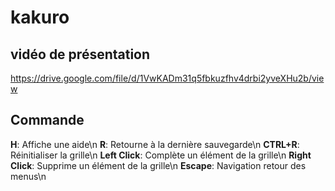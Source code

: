 # kakuro

## vidéo de présentation

https://drive.google.com/file/d/1VwKADm31q5fbkuzfhv4drbi2yveXHu2b/view


## Commande

**H**: Affiche une aide\n
**R**: Retourne à la dernière sauvegarde\n
**CTRL+R**:  Réinitialiser la grille\n
**Left Click**: Complète un élément de la grille\n
**Right Click**: Supprime un élément de la grille\n
**Escape**: Navigation retour des menus\n
